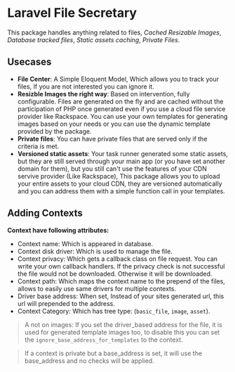 # Laravel File Secretary
This package handles anything related to files, *Cached Resizable Images*, *Database tracked files*, *Static assets caching*, *Private Files*.

## Usecases
 - **File Center**: A Simple Eloquent Model, Which allows you to track your files, If you are not interested you can ignore it.
 - **Resizble Images the right way**: Based on intervention, fully configurable. Files are generated on the fly and are cached without the participation of PHP once generated even if you use a cloud file service provider like Rackspace. You can use your own templates for generating images based on your needs or you can use the dynamic template provided by the package. 
 - **Private files**: You can have private files that are served only if the criteria is met.
 - **Versioned static assets**: Your task runner generated some static assets, but they are still served through your main app (or you have set another domain for them), but you still can't use the features of your CDN servive provider (Like Rackspace), This package allows you to upload your entire assets to your cloud CDN, they are versioned automatically and you can address them with a simple function call in your templates.

## Adding Contexts

**Context have following attributes:**

 - Context name: Which is appeared in database.
 - Context disk driver: Which is used to manage the file. 
 - Context privacy: Which gets a callback class on file request. You can write your own callback handlers.
 If the privacy check is not successful the file
 would not be downloaded. Otherwise it will be downloaded.
 - Context path: Which maps the context name to the prepend of the files, allows to easily use same
 drivers for multiple contexts.
 - Driver base address: When set, Instead of your sites generated url, this url will prepended to the
 address.
 - Context Category: Which has tree type: (`basic_file`, `image`, `asset`).
 
 
 > A not on images: If you set the driver_based address for the file, it is used for
 generated template images too, to disable this you can set the `ignore_base_address_for_templates` to the context.
 
 > If a context is private but a base_address is set, it will use the base_address and no checks will be applied.
 
 